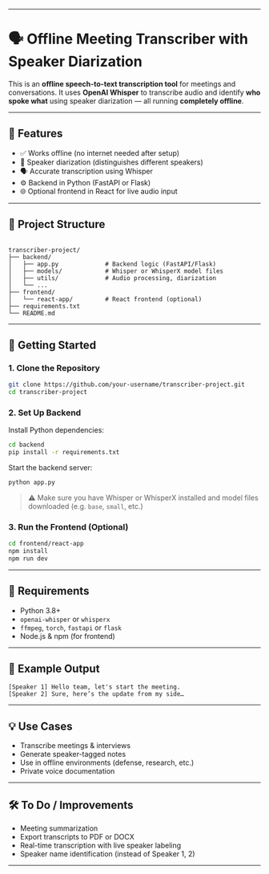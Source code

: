 
---


# 🗣️ Offline Meeting Transcriber with Speaker Diarization

This is an **offline speech-to-text transcription tool** for meetings and conversations. It uses **OpenAI Whisper** to transcribe audio and identify **who spoke what** using speaker diarization — all running **completely offline**.

---

## 🔧 Features

- ✅ Works offline (no internet needed after setup)
- 🧠 Speaker diarization (distinguishes different speakers)
- 🗣️ Accurate transcription using Whisper
- ⚙️ Backend in Python (FastAPI or Flask)
- 🌐 Optional frontend in React for live audio input

---

## 📁 Project Structure

```

transcriber-project/
├── backend/
│   ├── app.py             # Backend logic (FastAPI/Flask)
│   ├── models/            # Whisper or WhisperX model files
│   ├── utils/             # Audio processing, diarization
│   └── ...
├── frontend/
│   └── react-app/         # React frontend (optional)
├── requirements.txt
└── README.md

````

---

## 🚀 Getting Started

### 1. Clone the Repository

```bash
git clone https://github.com/your-username/transcriber-project.git
cd transcriber-project
````

### 2. Set Up Backend

Install Python dependencies:

```bash
cd backend
pip install -r requirements.txt
```

Start the backend server:

```bash
python app.py
```

> ⚠️ Make sure you have Whisper or WhisperX installed and model files downloaded (e.g. `base`, `small`, etc.)

### 3. Run the Frontend (Optional)

```bash
cd frontend/react-app
npm install
npm run dev
```

---

## 🧰 Requirements

* Python 3.8+
* `openai-whisper` or `whisperx`
* `ffmpeg`, `torch`, `fastapi` or `flask`
* Node.js & npm (for frontend)

---

## 🧪 Example Output

```
[Speaker 1] Hello team, let's start the meeting.
[Speaker 2] Sure, here’s the update from my side…
```

---

## 💡 Use Cases

* Transcribe meetings & interviews
* Generate speaker-tagged notes
* Use in offline environments (defense, research, etc.)
* Private voice documentation

---

## 🛠️ To Do / Improvements

* Meeting summarization
* Export transcripts to PDF or DOCX
* Real-time transcription with live speaker labeling
* Speaker name identification (instead of Speaker 1, 2)

---

